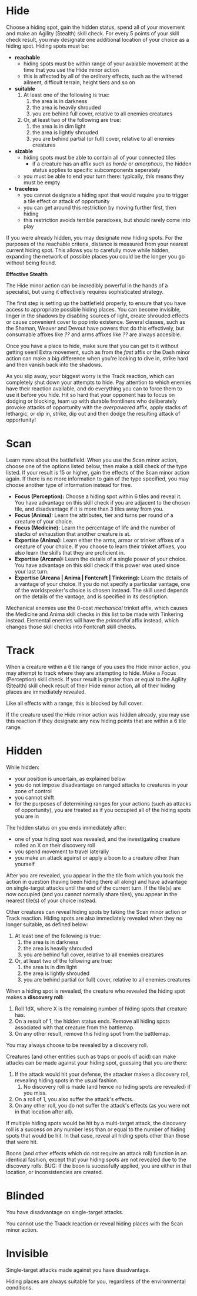 # Hide

Choose a hiding spot, gain the hidden status, spend all of your movement and make an Agility (Stealth) skill check. For every 5 points of your skill check result, you may designate one additional location of your choice as a hiding spot. Hiding spots must be:

- **reachable**
  - hiding spots must be within range of your avaiable movement at the time that you use the Hide minor action
  - this is affected by all of the ordinary effects, such as the withered ailment, difficult terrain, height tiers and so on
- **suitable**
  1. At least one of the following is true:
     1. the area is in darkness
     2. the area is heavily shrouded
     3. you are behind full cover, relative to all enemies creatures
  2. Or, at least two of the following are true:
     1. the area is in dim light
     2. the area is lightly shrouded
     3. you are behind partial (or full) cover, relative to all enemies creatures
- **sizable**
  - hiding spots must be able to contain all of your connected tiles
    - if a creature has an affix such as _horde_ or _amorphous_, the hidden status applies to specific subcomponents seperately
  - you must be able to end your turn there: typically, this means they must be empty
- **traceless**
  - you cannot designate a hiding spot that would require you to trigger a tile effect or attack of opportunity
  - you can get around this restriction by moving further first, then hiding
  - this restriction avoids terrible paradoxes, but should rarely come into play

If you were already hidden, you may designate new hiding spots. For the purposes of the reachable criteria, distance is measured from your nearest current hiding spot. This allows you to carefully move while hidden, expanding the network of possible places you could be the longer you go without being found.

<div class="infobox">

**Effective Stealth**

The Hide minor action can be incredibly powerful in the hands of a specialist, but using it effectively requires sophisticated strategy.

The first step is setting up the battlefield properly, to ensure that you have access to appropriate possible hiding places.
You can become invisible, linger in the shadows by disabling sources of light, create shrouded effects or cause convenient cover to pop into existence.
Several classes, such as the Shaman, Weaver and Devout have powers that do this effectively, but consumable affixes like _??_ and arms affixes like _??_ are always accesible.

Once you have a place to hide, make sure that you can get to it without getting seen!
Extra movement, such as from the _fast_ affix or the Dash minor action can make a big difference when you're looking to dive in, strike hard and then vanish back into the shadows.

As you slip away, your biggest worry is the Track reaction, which can completely shut down your attempts to hide.
Pay attention to which enemies have their reaction available, and do everything you can to force them to use it before you hide.
Hit so hard that your opponent has to focus on dodging or blocking, team up with durable frontliners who deliberately provoke attacks of opportunity with the _overpowered_ affix, apply stacks of lethargic, or dip in, strike, dip out and then dodge the resulting attack of opportunity!

</div>

# Scan

Learn more about the battlefield. When you use the Scan minor action, choose one of the options listed below, then make a skill check of the type listed. If your result is 15 or higher, gain the effects of the Scan minor action again. If there is no more information to gain of the type specified, you may choose another type of information instead for free.

- **Focus (Perception):** Choose a hiding spot within 6 tiles and reveal it. You have advantage on this skill check if you are adjacent to the chosen tile, and disadvantage if it is more than 3 tiles away from you.
- **Focus (Anima):** Learn the attributes, tier and turns per round of a creature of your choice.
- **Focus (Medicine):** Learn the percentage of life and the number of stacks of exhaustion that another creature is at.
- **Expertise (Anima):** Learn either the arms, armor or trinket affixes of a creature of your choice. If you choose to learn their trinket affixes, you also learn the skills that they are proficient in.
- **Expertise (Arcana):** Learn the details of a single power of your choice. You have advantage on this skill check if this power was used since your last turn.
- **Expertise (Arcana | Anima | Fontcraft | Tinkering):** Learn the details of a vantage of your choice. If you do not specify a particular vantage, one of the worldspeaker's choice is chosen instead. The skill used depends on the details of the vantage, and is specified in its description.

Mechanical enemies use the 0-cost _mechanical_ trinket affix, which causes the Medicine and Anima skill checks in this list to be made with Tinkering instead. Elemental enemies will have the _primordial_ affix instead, which changes those skill checks into Fontcraft skill checks.

# Track

When a creature within a 6 tile range of you uses the Hide minor action, you may attempt to track where they are attempting to hide. Make a Focus (Perception) skill check. If your result is greater than or equal to the Agility (Stealth) skill check result of their Hide minor action, all of their hiding places are immediately revealed.

Like all effects with a range, this is blocked by full cover.

If the creature used the Hide minor action was hidden already, you may use this reaction if they designate any new hiding points that are within a 6 tile range.

# Hidden

While hidden:

- your position is uncertain, as explained below
- you do not impose disadvantage on ranged attacks to creatures in your zone of control
- you cannot shift
- for the purposes of determining ranges for your actions (such as attacks of opportunity), you are treated as if you occupied all of the hiding spots you are in

The hidden status on you ends immediately after:

- one of your hiding spot was revealed, and the investigating creature rolled an X on their discovery roll
- you spend movement to travel laterally
- you make an attack against or apply a boon to a creature other than yourself

After you are revealed, you appear in the the tile from which you took the action in question (having been hiding there all along) and have advantage on single-target attacks until the end of the current turn. If the tile(s) are now occupied (and you cannot normally share tiles), you appear in the nearest tile(s) of your choice instead.

Other creatures can reveal hiding spots by taking the Scan minor action or Track reaction. Hiding spots are also immediately revealed when they no longer suitable, as defined below:

1. At least one of the following is true:
   1. the area is in darkness
   2. the area is heavily shrouded
   3. you are behind full cover, relative to all enemies creatures
2. Or, at least two of the following are true:
   1. the area is in dim light
   2. the area is lightly shrouded
   3. you are behind partial (or full) cover, relative to all enemies creatures

When a hiding spot is revealed, the creature who revealed the hiding spot makes a **discovery roll:**

1. Roll 1dX, where X is the remaining number of hiding spots that creature has.
2. On a result of 1, the hidden status ends. Remove all hiding spots associated with that creature from the battlemap.
3. On any other result, remove this hiding spot from the battlemap.

You may always choose to be revealed by a discovery roll.

Creatures (and other entities such as traps or pools of acid) can make attacks can be made against your hiding spot, guessing that you are there:

1. If the attack would hit your defense, the attacker makes a discovery roll, revealing hiding spots in the usual fashion.
   1. No discovery roll is made (and hence no hiding spots are revealed) if you miss.
2. On a roll of 1, you also suffer the attack's effects.
3. On any other roll, you do not suffer the attack's effects (as you were not in that location after all).

If multiple hiding spots would be hit by a multi-target attack, the discovery roll is a success on any number less than or equal to the number of hiding spots that would be hit. In that case, reveal all hiding spots other than those that were hit.

Boons (and other effects which do not require an attack roll) function in an identical fashion, except that your hiding spots are not revealed due to the discovery rolls. BUG: If the boon is sucessfully applied, you are either in that location, or inconsistencies are created.

# Blinded

You have disadvantage on single-target attacks.

You cannot use the Traack reaction or reveal hiding places with the Scan minor action.

# Invisible

Single-target attacks made against you have disadvantage.

Hiding places are always suitable for you, regardless of the environmental conditions.
